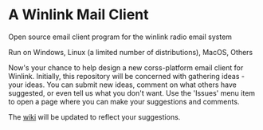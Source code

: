 # A Winlink Mail Client
Open source email client program for the winlink radio email system

Run on Windows, Linux (a limited number of distributions), MacOS, Others

Now's your chance to help design a new corss-platform email client for Winlink. 
Initially, this repository will be concerned with gathering ideas - your ideas. 
You can submit new ideas, comment on what others have suggested, or even tell us what you don't want.
Use the 'Issues' menu item to open a page where you can make your suggestions and comments.

The [wiki](https://github.com/ARSFI/winlink-mail-client/wiki) will be updated to reflect your suggestions.
